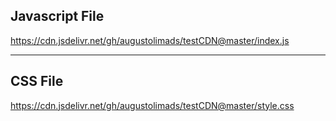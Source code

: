 ## Javascript File

https://cdn.jsdelivr.net/gh/augustolimads/testCDN@master/index.js

---

## CSS File

https://cdn.jsdelivr.net/gh/augustolimads/testCDN@master/style.css
